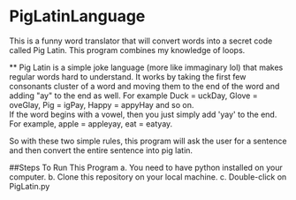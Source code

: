 # PigLatinLanguage
This is a funny word translator that will convert words into a secret code called Pig Latin. This program combines my knowledge of loops.

** Pig Latin is a simple joke language (more like immaginary lol) that makes regular words hard to understand. It works by taking the first few consonants cluster of a word and moving them to the end of the word and adding "ay" to the end as well. For example Duck = uckDay, Glove = oveGlay, Pig = igPay, Happy = appyHay and so on.  
If the word begins with a vowel, then you just simply add 'yay' to the end. For example, apple = appleyay, eat = eatyay. 

So with these two simple rules, this program will ask the user for a sentence and then convert the entire sentence into pig latin.




##Steps To Run This Program a. You need to have python installed on your computer.
b. Clone this repository on your local machine. c. Double-click on PigLatin.py
